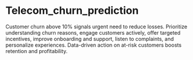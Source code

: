 # Telecom_churn_prediction
Customer churn above 10% signals urgent need to reduce losses. Prioritize understanding churn reasons, engage customers actively, offer targeted incentives, improve onboarding and support, listen to complaints, and personalize experiences. Data-driven action on at-risk customers boosts retention and profitability.
